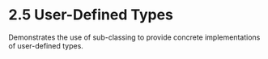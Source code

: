 2.5 User-Defined Types
====================== 

Demonstrates the use of sub-classing to provide concrete implementations of user-defined types.